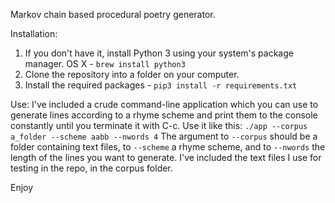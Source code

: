 Markov chain based procedural poetry generator.

Installation:
  1. If you don't have it, install Python 3 using your system's package
     manager. OS X - `brew install python3`
  2. Clone the repository into a folder on your computer.
  3. Install the required packages - `pip3 install -r requirements.txt`

Use:
  I've included a crude command-line application which you can use to
  generate lines according to a rhyme scheme and print them to the
  console constantly until you terminate it with C-c. Use it like this:
  `./app --corpus a_folder --scheme aabb --nwords 4`
  The argument to `--corpus` should be a folder containing text files,
  to `--scheme` a rhyme scheme, and to `--nwords` the length of the
  lines you want to generate. I've included the text files I use for
  testing in the repo, in the corpus folder.

Enjoy
